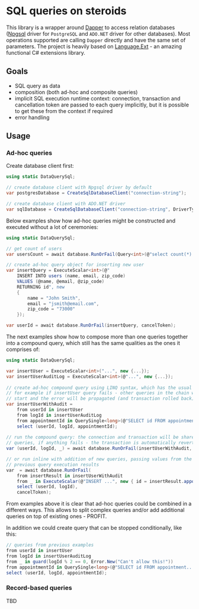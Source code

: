 # SQL queries on steroids

This library is a wrapper around [Dapper](https://dapperlib.github.io/Dapper/) to access relation databases ([Npgsql](https://www.npgsql.org/) driver for `PostgreSQL` and `ADO.NET` driver for other databases). Most operations supported are calling `Dapper` directly and have the same set of parameters. The project is heavily based on [Language.Ext](https://github.com/louthy/language-ext) - an amazing functional C# extensions library.

## Goals

- SQL query as data
- composition (both ad-hoc and composite queries)
- implicit SQL execution runtime context: connection, transaction and cancellation token are passed to each query implicitly, but it is possible to get these from the context if required 
- error handling

## Usage

### Ad-hoc queries

Create database client first:

```csharp
using static DataQuerySql;

// create database client with Npgsql driver by default
var postgresDatabase = CreateSqlDatabaseClient("connection-string");

// create database client with ADO.NET driver
var sqlDatabase = CreateSqlDatabaseClient("connection-string", DriverType.AdoNet);
```

Below examples show how ad-hoc queries might be constructed and executed without a lot of ceremonies: 

```csharp
using static DataQuerySql;

// get count of users
var usersCount = await database.RunOrFail(Query<int>(@"select count(*) from users"), cancelToken);

// create ad-hoc query object for inserting new user
var insertQuery = ExecuteScalar<int>(@"
    INSERT INTO users (name, email, zip_code)
    VALUES (@name, @email, @zip_code)
    RETURNING id", new
    {
        name = "John Smith",
        email = "jsmith@email.com",
        zip_code = "73000"
    });

var userId = await database.RunOrFail(insertQuery, cancelToken);
```

The next examples show how to compose more than one queries together into a compound query, which still has the same qualities as the ones it comprises of:

```csharp
using static DataQuerySql;

var insertUser = ExecuteScalar<int>("...", new {...});
var insertUserAuditLog = ExecuteScalar<int>(@"...", new {...});
    
// create ad-hoc compound query using LINQ syntax, which has the usual semantics:
// for example if insertUser query fails - other queries in the chain won't even
// start and the error will be propagated (and transaction rolled back)
var insertUserWithAudit =
    from userId in insertUser
    from logId in insertUserAuditLog
    from appointmentId in QuerySingle<long>(@"SELECT id FROM appointment...", new { user_id = userId });
    select (userId, logId, appointmentId);
    
// run the compound query: the connection and transaction will be shared for all 
// queries, if anything fails - the transaction is automatically reverted
var (userId, logId, _) = await database.RunOrFail(insertUserWithAudit, cancelToken);    

// or run inline with addition of new queries, passing values from the
// previous query execution results
var  = await database.RunOrFail(
    from insertResult in insertUserWithAudit
    from _ in ExecuteScalar(@"INSERT ...", new { id = insertResult.appointmentId })
    select (userId, logId),
    cancelToken); 
```

From examples above it is clear that ad-hoc queries could be combined in a different ways. This allows to split complex queries and/or add additional queries on top of existing ones - PROFIT. 

In addition we could create query that can be stopped conditionally, like this: 

```csharp
// queries from previous examples 
from userId in insertUser
from logId in insertUserAuditLog
from _ in guard(logId % 2 == 0, Error.New("Can't allow this!"))
from appointmentId in QuerySingle<long>(@"SELECT id FROM appointment...", new {...});
select (userId, logId, appointmentId);
```

### Record-based queries

TBD
